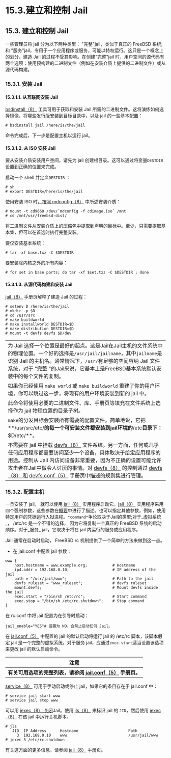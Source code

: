 # 15.3.建立和控制 Jail

## 15.3. 建立和控制 Jail

一些管理员将 jail 分为以下两种类型： "完整"jail，类似于真正的 FreeBSD 系统; 和 "服务"jail，专用于一个应用程序或服务，可能以特权运行。这只是一个概念上的划分，建造 Jail 的过程不受其影响。在创建"完整"jail 时，用户空间的源代码有两个选项：使用预构建的二进制文件（例如在安装介质上提供的二进制文件）或从源代码构建。

### 15.3.1. 安装 Jail

#### 15.3.1.1. 从互联网安装 Jail

[bsdinstall（8）](https://www.freebsd.org/cgi/man.cgi?query=bsdinstall\&sektion=8\&format=html) 工具可用于获取和安装 Jail 所需的二进制文件。这将演练如何选择镜像，将哪些发行版安装到目标目录中，以及 jail 的一些基本配置：

```
# bsdinstall jail /here/is/the/jail
```

命令完成后，下一步是配置主机以运行 jail。

#### 15.3.1.2. 从 ISO 安装 Jail

要从安装介质安装用户空间，请先为 jail 创建根目录。这可以通过将变量`DESTDIR`设置到正确的位置来完成。

启动一个 shell 并定义`DESTDIR` ：

```
# sh
# export DESTDIR=/here/is/the/jail
```

使用安装 ISO 时[，按照 mdconfig（8）](https://www.freebsd.org/cgi/man.cgi?query=mdconfig\&sektion=8\&format=html) 中所述安装介质：

```
# mount -t cd9660 /dev/`mdconfig -f cdimage.iso` /mnt
# cd /mnt/usr/freebsd-dist/
```

将二进制文件从安装介质上的压缩包中提取到声明的目标中。至少，只需要提取基本集，但可以在首选时执行完整安装。

要仅安装基本系统：

```
# tar -xf base.txz -C $DESTDIR
```

要安装除内核之外的所有内容：

```
# for set in base ports; do tar -xf $set.txz -C $DESTDIR ; done
```

#### 15.3.1.3. 从源代码构建和安装 Jail

[jail（8）](https://www.freebsd.org/cgi/man.cgi?query=jail\&sektion=8\&format=html) 手册页解释了建造 Jail 的过程：

```
# setenv D /here/is/the/jail
# mkdir -p $D
# cd /usr/src
# make buildworld  
# make installworld DESTDIR=$D  
# make distribution DESTDIR=$D  
# mount -t devfs devfs $D/dev
```

|                                                                                                                                                                                                                                                                                                                                                                                                                                                                                                    |
| -------------------------------------------------------------------------------------------------------------------------------------------------------------------------------------------------------------------------------------------------------------------------------------------------------------------------------------------------------------------------------------------------------------------------------------------------------------------------------------------------- |
| 为 Jail 选择一个位置是最好的起点。这是Jail在Jail主机的文件系统中的物理位置。一个好的选择是`/usr/jail/jailname`，其中`jailname`是识别 Jail 的主机名。通常情况下，`/usr/`有足够的空间容纳 Jail 文件系统，对于 "完整 "的Jail来说，它基本上是FreeBSD基本系统默认安装中的每个文件的复制。                                                                                                                                                                                                                                                                                                                  |
| 如果你已经使用 `make world` 或 `make buildworld` 重建了你的用户环境，你可以跳过这一步，将现有的用户环境安装到新的 jail 中。                                                                                                                                                                                                                                                                                                                                                                                                                  |
| 此命令将使用必要的二进制文件、库、手册页等填充在文件系统上选择作为 jail 物理位置的目录子树。                                                                                                                                                                                                                                                                                                                                                                                                                                                  |
| `make`的分发目标会安装所有需要的配置文件。简单地说，它把\*\*/usr/src/etc/**的每一个可安装文件都安装到jail环境的**/etc**目录下：**$D/etc/\*\*。                                                                                                                                                                                                                                                                                                                                                                                                   |
| 不需要在 jail 中挂载 [devfs（8）](https://www.freebsd.org/cgi/man.cgi?query=devfs\&sektion=8\&format=html) 文件系统。另一方面，任何或几乎任何应用程序都需要访问至少一个设备，具体取决于给定应用程序的用途。控制从 Jail 内访问设备非常重要，因为不正确的设置可能允许攻击者在Jail中做令人讨厌的事情。对 [devfs（8）](https://www.freebsd.org/cgi/man.cgi?query=devfs\&sektion=8\&format=html) 的控制通过 [devfs（8） 和](https://www.freebsd.org/cgi/man.cgi?query=devfs\&sektion=8\&format=html) [devfs.conf（5）](https://www.freebsd.org/cgi/man.cgi?query=devfs.conf\&sektion=5\&format=html) 手册页中描述的规则集进行管理。 |

### 15.3.2. 配置主机

一旦安装了 jail， 就可以使用 [jail（8）](https://www.freebsd.org/cgi/man.cgi?query=jail\&sektion=8\&format=html) 实用程序启动它。[jail（8）](https://www.freebsd.org/cgi/man.cgi?query=jail\&sektion=8\&format=html) 实用程序采用四个强制参数，这些参数在[概要](https://docs.freebsd.org/en/books/handbook/Jail/#Jail-synopsis)中进行了描述。也可以指定其他参数，例如，使用特定用户的凭据运行入狱进程。`*command*`争论取决于Jail的类型;对于_虚拟系统_， /etc/rc 是一个不错的选择， 因为它将复制一个真正的 FreeBSD 系统的启动顺序。对于_服务_ jail，它取决于将在 jail 内运行的服务或应用程序。

Jail 通常在启动时启动， FreeBSD rc 机制提供了一个简单的方法来做到这一点。

*   在 jail.conf 中配置 jail 参数：

```
www {
    host.hostname = www.example.org;           # Hostname
    ip4.addr = 192.168.0.10;                   # IP address of the jail
    path = "/usr/jail/www";                    # Path to the jail
    devfs_ruleset = "www_ruleset";             # devfs ruleset
    mount.devfs;                               # Mount devfs inside the jail
    exec.start = "/bin/sh /etc/rc";            # Start command
    exec.stop = "/bin/sh /etc/rc.shutdown";    # Stop command
}
```


在 rc.conf 中将 jail 配置为在引导时启动：

```
jail_enable="YES"# 设置为 NO，会禁止启动任何 Jail。
```
在 [jail.conf（5）](https://www.freebsd.org/cgi/man.cgi?query=jail.conf&sektion=5&format=html) 中配置的 jail 的默认启动将运行 jail 的 /etc/rc 脚本，该脚本假定 jail 是一个完整的虚拟系统。对于服务 jail，应通过`exec.start`适当设置该选项来更改 jail 的默认启动命令。

| 注意|
| ------------------------------------------------------------ |
| **有关可用选项的完整列表，请参阅 [jail.conf（5）](https://www.freebsd.org/cgi/man.cgi?query=jail.conf&sektion=5&format=html) 手册页。** |

[service（8）](https://www.freebsd.org/cgi/man.cgi?query=service&sektion=8&format=html) 可用于手动启动或停止 jail，如果它的条目存在于 jail.conf 中：

```
# service jail start www
# service jail stop www
```
可以用 [jexec（8） 关闭](https://www.freebsd.org/cgi/man.cgi?query=jexec&sektion=8&format=html)Jail。使用 [jls（8）](https://www.freebsd.org/cgi/man.cgi?query=jls&sektion=8&format=html) 来标识 jail 的 `JID`，然后使用 [jexec（8）](https://www.freebsd.org/cgi/man.cgi?query=jexec&sektion=8&format=html) 在该 jail 中运行关机脚本。

```
# jls
   JID  IP Address      Hostname                      Path
     3  192.168.0.10    www                           /usr/jail/www
# jexec 3 /etc/rc.shutdown
```
有关这方面的更多信息，请参阅 [jail（8）](https://www.freebsd.org/cgi/man.cgi?query=jail&sektion=8&format=html) 手册页。
